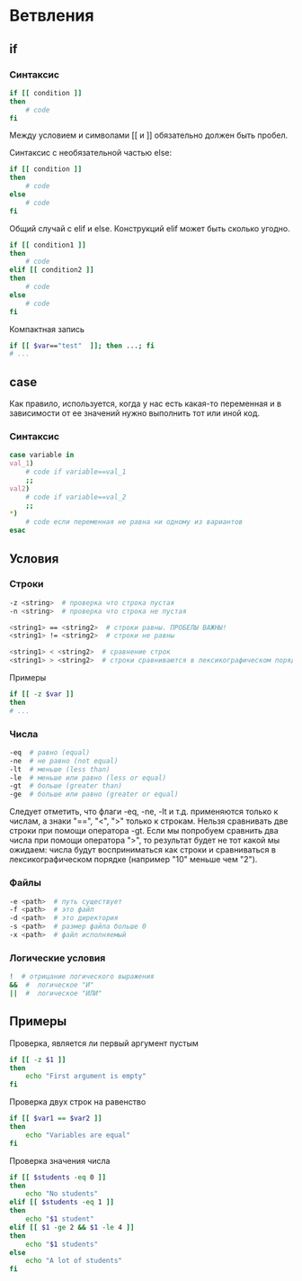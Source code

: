 # Ветвления

## if

### Синтаксис

```bash
if [[ condition ]]
then
    # code
fi
```

Между условием и символами [[ и ]] обязательно должен быть пробел.

Синтаксис с необязательной частью else:

```bash
if [[ condition ]]
then
    # code
else
    # code
fi
```

Общий случай с elif и else. Конструкций elif может быть сколько угодно.

```bash
if [[ condition1 ]]
then
    # code
elif [[ condition2 ]]
then
    # code
else
    # code
fi
```

Компактная запись

```bash
if [[ $var=="test"  ]]; then ...; fi
# ...
```

## case

Как правило, используется, когда у нас есть какая-то переменная и в зависимости от ее значений нужно выполнить тот или иной код.

### Синтаксис

```bash
case variable in
val_1)
    # code if variable==val_1
    ;;
val2)
    # code if variable==val_2
    ;;
*)
    # code если переменная не равна ни одному из вариантов
esac
```

## Условия

### Строки
```bash
-z <string>  # проверка что строка пустая
-n <string>  # проверка что строка не пустая

<string1> == <string2>  # строки равны. ПРОБЕЛЫ ВАЖНЫ!
<string1> != <string2>  # строки не равны

<string1> < <string2>  # сравнение строк
<string1> > <string2>  # строки сравниваются в лексикографическом порядке
```

Примеры

```bash
if [[ -z $var ]]
then
# ...
```

### Числа

```bash
-eq  # равно (equal)
-ne  # не равно (not equal)
-lt  # меньше (less than)
-le  # меньше или равно (less or equal)
-gt  # больше (greater than)
-ge  # больше или равно (greater or equal)
```

Следует отметить, что флаги -eq, -ne, -lt и т.д. применяются только к числам, а знаки "==", "<", ">" только к строкам. Нельзя сравнивать две строки при помощи оператора -gt. Если мы попробуем сравнить два числа при помощи оператора ">", то результат будет не тот какой мы ожидаем: числа будут восприниматься как строки и сравниваться в лексикографическом порядке (например "10" меньше чем "2").

### Файлы

```bash
-e <path>  # путь существует
-f <path>  # это файл
-d <path>  # это директория
-s <path>  # размер файла больше 0
-x <path>  # файл исполняемый
```

### Логические условия

```bash
!  # отрицание логического выражения
&&  #  логическое "И"
||  #  логическое "ИЛИ"
```

## Примеры

Проверка, является ли первый аргумент пустым
```bash
if [[ -z $1 ]]
then
    echo "First argument is empty"
fi
```

Проверка двух строк на равенство
```bash
if [[ $var1 == $var2 ]]
then
    echo "Variables are equal"
fi
```

Проверка значения числа

```bash
if [[ $students -eq 0 ]]
then
    echo "No students"
elif [[ $students -eq 1 ]]
then
    echo "$1 student"
elif [[ $1 -ge 2 && $1 -le 4 ]]
then
    echo "$1 students"
else
    echo "A lot of students"
fi
```
